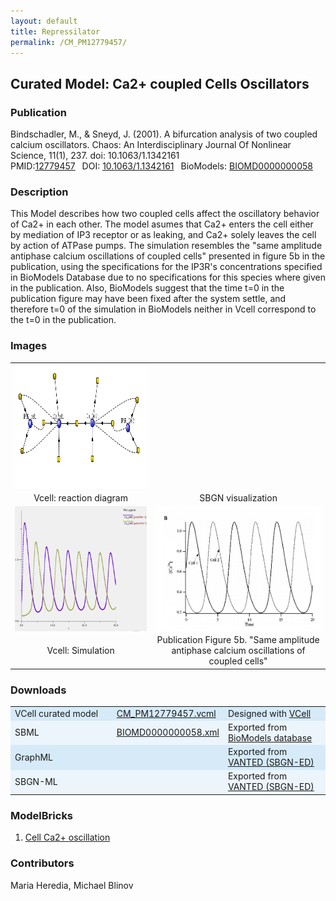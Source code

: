 ```yaml
---
layout: default
title: Repressilator
permalink: /CM_PM12779457/
---
```

## Curated Model: Ca2+ coupled Cells Oscillators  

### Publication 
Bindschadler, M., & Sneyd, J. (2001). A bifurcation analysis of two coupled calcium oscillators. Chaos: An Interdisciplinary Journal Of Nonlinear Science, 11(1), 237. doi: 10.1063/1.1342161 <br/>
PMID:<a href="https://www.ncbi.nlm.nih.gov/pubmed/12779457">12779457</a>&ensp; 
DOI: <a href="https://doi.org/10.1063/1.1342161"> 10.1063/1.1342161</a>&ensp;
BioModels: <a href="https://www.ebi.ac.uk/biomodels/BIOMD0000000058"> BIOMD0000000058 </a><br/>

### Description

This Model describes how two coupled cells affect the oscillatory behavior of Ca2+ in each other. The model asumes that Ca2+ enters the cell either by mediation of IP3 receptor or as leaking, and Ca2+ solely leaves the cell by action of ATPase pumps. The simulation resembles the "same amplitude antiphase calcium oscillations of coupled cells" presented in figure 5b in the publication, using the specifications for the IP3R's concentrations specified in BioModels Database due to no specifications for this species where given in the publication. Also, BioModels suggest that the time t=0 in the publication figure may have been fixed after the system settle, and therefore t=0 of the simulation in BioModels neither in Vcell correspond to the t=0 in the publication.

### Images
<center>
 <table> 
 <tr>
  <td align="center" >
   <a href="https://modelbricks.github.io/images/Vcellimages/CM_PM12779457_Vcell_diagram.PNG">
   <img align="center" src="/images/Vcellimages/CM_PM12779457_Vcell_diagram.PNG" Height="200"/></a></td>
  <td align="center" widht="50%">
   <!--<a href="https://modelbricks.github.io/images/SBGNfiles/CM_PM12779457_SBGN.PNG">
   <img align="center" src="/images/SBGNfiles/CM_PM12779457_SBGN.PNG" Height="200" > </a>--></td>
 </tr>
 <tr>
  <td align="center"> Vcell: reaction diagram </td>
  <td align="center"> SBGN visualization </td>
   </tr>
  <tr>
   <td align="center" >
    <a href="https://modelbricks.github.io/images/Vcellimages/CM_PM12779457_Vcell_sim.PNG">
    <img align="center" src="/images/Vcellimages/CM_PM12779457_Vcell_sim.PNG" Height="200"/></a></td>
   <td align="center" widht="50%">
    <a href="https://modelbricks.github.io/images/SBGNfiles/CM_PM12779457_papersim.PNG">
    <img align="center" src="/images/SBGNfiles/CM_PM12779457_papersim.PNG" Height="200"/></a></td>
  </tr>
  <tr>
   <td align="center"> Vcell: Simulation </td>
   <td align="center"> Publication Figure 5b. "Same amplitude antiphase calcium oscillations of coupled cells" </td>
  </tr>
 </table>
</center>

### Downloads 

<center>
 <table>
  <td width="33%" bgcolor="#D6EAF8">VCell curated model </td>
  <td width="33%" bgcolor="#D6EAF8"><a href="/modelbricks/VCML_SBMLfiles/CM_PM12779457.vcml">CM_PM12779457.vcml</a></td>
  <td width="33%" bgcolor="#D6EAF8"> Designed with <a href="http://vcell.org"> VCell</a></td>
  <tr>
   <td bgcolor="#EBF5FB">SBML </td>
   <td bgcolor="#EBF5FB"><a href="/modelbricks/VCML_SBMLfiles/BIOMD0000000058.xml">BIOMD0000000058.xml</a></td>
   <td bgcolor="#EBF5FB"> Exported from <a href="https://www.ebi.ac.uk/biomodels/BIOMD0000000058">BioModels database</a></td>
  </tr>
  <tr>
   <td bgcolor="#D6EAF8">GraphML </td>
   <td bgcolor="#D6EAF8"><!--<a href="/modelbricks/SBGNexecutablefiles/CM_PM12779457_SBGN.graphml">CM_PM12779457.graphml</a>--></td>
   <td bgcolor="#D6EAF8"> Exported from <a href="https://immersive-analytics.infotech.monash.edu/vanted/addons/sbgn-ed/">VANTED (SBGN-ED)</a></td>
  </tr>
  <tr>
   <td bgcolor="#EBF5FB">SBGN-ML </td>
   <td bgcolor="#EBF5FB"><!--<a href="/modelbricks/SBGNexecutablefiles/CM_PM12779457_SBGN.sbgn">CM_PM12779457.sbgn</a>--></td>
   <td bgcolor="#EBF5FB"> Exported from <a href="https://immersive-analytics.infotech.monash.edu/vanted/addons/sbgn-ed/">VANTED (SBGN-ED)</a></td>
  </tr>
 </table>
</center>
 
### ModelBricks

<ol>
 <li> <a href="http://modelbricks.org/CM_PM12779457_MB1/">Cell Ca2+ oscillation</a>
 </li>
</ol>  

### Contributors
Maria Heredia, Michael Blinov
 

